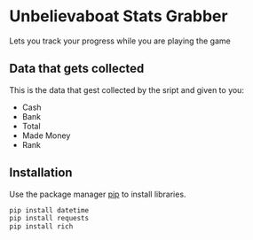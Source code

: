 # Unbelievaboat Stats Grabber

Lets you track your progress while you are playing the game


## Data that gets collected

This is the data that gest collected by the sript and given to you:

- Cash
- Bank
- Total
- Made Money
- Rank

## Installation

Use the package manager [pip](https://pip.pypa.io/en/stable/) to install libraries.

```cmd
pip install datetime
pip install requests
pip install rich
```
